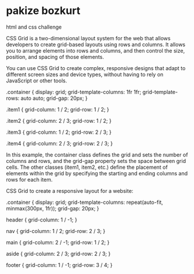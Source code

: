 # pakize bozkurt
html and css challenge

CSS Grid is a two-dimensional layout system for the web that allows developers to create grid-based layouts using rows and columns. It allows you to arrange elements into rows and columns, and then control the size, position, and spacing of those elements.

You can use CSS Grid to create complex, responsive designs that adapt to different screen sizes and device types, without having to rely on JavaScript or other tools.

.container {
  display: grid;
  grid-template-columns: 1fr 1fr;
  grid-template-rows: auto auto;
  grid-gap: 20px;
}

.item1 {
  grid-column: 1 / 2;
  grid-row: 1 / 2;
}

.item2 {
  grid-column: 2 / 3;
  grid-row: 1 / 2;
}

.item3 {
  grid-column: 1 / 2;
  grid-row: 2 / 3;
}

.item4 {
  grid-column: 2 / 3;
  grid-row: 2 / 3;
}

In this example, the container class defines the grid and sets the number of columns and rows, and the grid-gap property sets the space between grid cells. The other classes (item1, item2, etc.) define the placement of elements within the grid by specifying the starting and ending columns and rows for each item.

CSS Grid to create a responsive layout for a website:

.container {
  display: grid;
  grid-template-columns: repeat(auto-fit, minmax(300px, 1fr));
  grid-gap: 20px;
}

header {
  grid-column: 1 / -1;
}

nav {
  grid-column: 1 / 2;
  grid-row: 2 / 3;
}

main {
  grid-column: 2 / -1;
  grid-row: 1 / 2;
}

aside {
  grid-column: 2 / 3;
  grid-row: 2 / 3;
}

footer {
  grid-column: 1 / -1;
  grid-row: 3 / 4;
}

